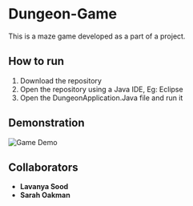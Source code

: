 # Dungeon-Game

This is a maze game developed as a part of a project.

## How to run
1. Download the repository
2. Open the repository using a Java IDE, Eg: Eclipse
3. Open the DungeonApplication.Java file and run it


## Demonstration
![Game Demo](https://github.com/lavanya-sood/Dungeon-Game-COMP2511/blob/master/tele.gif)

## Collaborators
* **Lavanya Sood**
* **Sarah Oakman**
